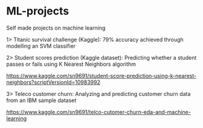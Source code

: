 # ML-projects
Self made projects on machine learning

1> Titanic survival challenge (Kaggle): 79% accuracy achieved through modelling an SVM classifier



2> Student scores prediction (Kaggle dataset): Predicting whether a student passes or fails using K Nearest Neighbors algorithm

https://www.kaggle.com/sn9691/student-score-prediction-using-k-nearest-neighbors?scriptVersionId=10983992



3> Teleco customer churn: Analyzing and predicting customer churn data from an IBM sample dataset

https://www.kaggle.com/sn9691/telco-cutomer-churn-eda-and-machine-learning
